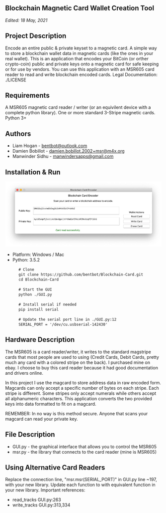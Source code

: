 Blockchain Magnetic Card Wallet Creation Tool
  ------------------

_Edited: 18  May, 2021_

  Project Description
  -------------------
  Encode an entire public & private keyset to a magnetic card.
  A simple way to store a blockchain wallet data in magnetic cards (like the ones in your real wallet). This is an application that encodes your BitCoin (or orther crypto-coin) public and private keys onto a magnetic card for safe keeping or for use by vendors. You can use this application with an MSR605 card reader to read and write blockchain encoded cards. Legal Documentation: ./LICENSE

  Requirements
  ------------------
  A MSR605 magnetic card reader / writer (or an equivilent device with a complete python library).
  One or more standard 3-Stripe magnetic cards.
  Python 3+
  
  Authors
  ------------------
  - Liam Hogan - bentbot@outlook.com
  - Damien Bobillot - damien.bobillot.2002+msr@m4x.org
  - Manwinder Sidhu - manwindersapps@gmail.com

  Installation & Run
  ------------------
  ![Blockchain Card screenshot | May 18, 2021](https://github.com/bentbot/Blockchain-Card/blob/master/screenshot.png?raw=true)
  - Platform: Windows / Mac
  - Python: 3.5.2
````
      # Clone
      git clone https://github.com/bentbot/Blockchain-Card.git
      cd Blockchain-Card

      # Start the GUI
      python ./GUI.py

      # Install serial if needed
      pip install serial
 
      # Update the serial port line in ./GUI.py:12
      SERIAL_PORT = '/dev/cu.usbserial-142430'
````

  Hardware Description
  --------------------
  The MSR605 is a card reader/writer, it writes to the standard magstripe cards
  that most people are used to using (Credit Cards, Debit Cards, pretty much any
  card with a colored stripe on the back). I purchased mine on ebay. I choose to 
  buy this card reader because it had good documentation and drivers online.
  
  In this project I use the magcard to store address data in raw encoded form. 
  Magcards can only accept a specific number of bytes on each stripe. Each stripe 
  is different. Some stripes only accept numerals while others accept all alphanumeric characters.
  This application converts the two provided keys into data formatted to fit on a magcard. 
  
  REMEMBER: In no way is this method secure. Anyone that scans your magcard can read your private key.

  File Description
  ----------------
  - GUI.py - the graphical interface that allows you to control the MSR605
  - msr.py - the library that connects to the card reader (mine is MSR605)  

  Using Alternative Card Readers
  ---------------
  Replace the connection line, "msr.msr(SERIAL_PORT)" in GUI.py line ~197, with your new library. 
  Update each function to with equivalent function in your new library. Important references:
  - read_tracks 	GUI.py:263
  - write_tracks 	GUI.py:313,334
